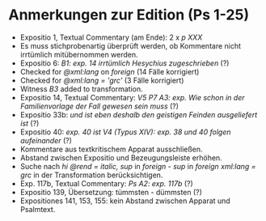 # Anmerkungen zur Edition (Ps 1-25)

- Expositio 1, Textual Commentary (am Ende): 2 x *p XXX*
- Es muss stichprobenartig überprüft werden, ob Kommentare nicht irrtümlich mitübernommen werden.
- Expositio 6: *B1: exp. 14 irrtümlich Hesychius zugeschrieben* (?)
- Checked for *@xml:lang* on *foreign* (14 Fälle korrigiert)
- Checked for *@xml:lang = 'grc'* (3 Fälle korrigiert)
- Witness *B3* added to transformation.
- Expositio 14, Textual Commentary: *V5 P7 A3: exp. Wie schon in der Familienvorlage der Fall gewesen sein muss* (?)
- Expositio 33b: *und ist eben deshalb den geistigen Feinden ausgeliefert ist* (?)
- Expositio 40: *exp. 40 ist V4 (Typus XIV): exp. 38 und 40 folgen aufeinander* (?)
- Kommentare aus textkritischem Apparat ausschließen.
- Abstand zwischen Expositio und Bezeugungsleiste erhöhen.
- Suche nach *hi @rend = italic, sup* in *foreign* - *sup* in *foreign xml:lang = grc* in der Transformation berücksichtigen.
- Exp. 117b, Textual Commentary: *Ps A2: exp. 117b* (?)
- Expositio 139, Übersetzung: tümmsten - dümmsten (?)
- Expositiones 141, 153, 155: kein Abstand zwischen Apparat und Psalmtext.